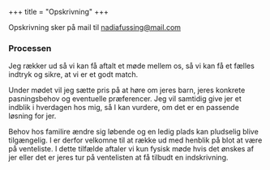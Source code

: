 +++
title = "Opskrivning"
+++


Opskrivning sker på mail til <span class="spoiler"><a href="mailto:nadiafussing@mail.com">nadiafussing@mail.com</a></span>

### Processen
Jeg rækker ud så vi kan få aftalt et møde mellem os, så vi kan få et fælles indtryk og sikre, at vi er et godt match.

Under mødet vil jeg sætte pris på at høre om jeres barn, jeres konkrete pasningsbehov og eventuelle præferencer. Jeg vil samtidig give jer et indblik i hverdagen hos mig, så I kan vurdere, om det er en passende løsning for jer.

Behov hos familire ændre sig løbende og en ledig plads kan pludselig blive tilgængelig. I er derfor velkomne til at række ud med henblik på blot at være på venteliste. I dette tilfælde aftaler vi kun fysisk møde hvis det ønskes af jer eller det er jeres tur på ventelisten at få tilbudt en indskrivning.
